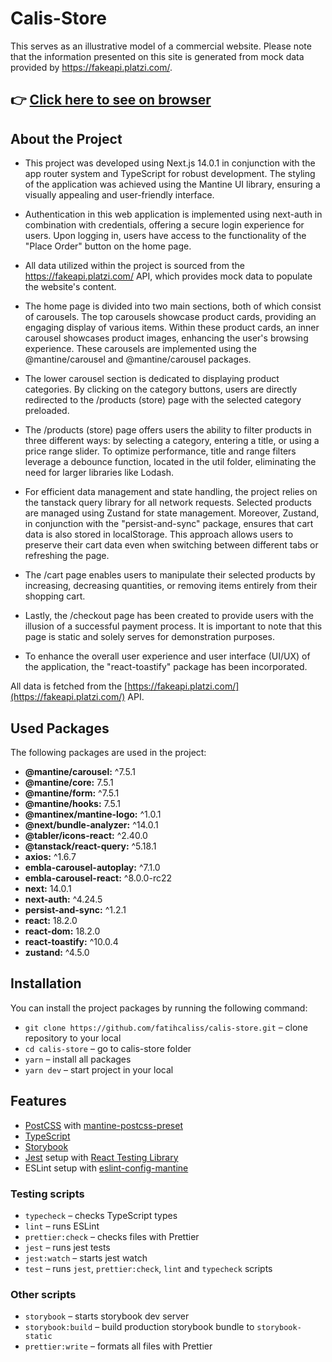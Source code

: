 # Calis-Store

This serves as an illustrative model of a commercial website. Please note that the information presented on this site is generated from mock data provided by https://fakeapi.platzi.com/.

## :point_right: [Click here to see on browser](https://calis-store.vercel.app/)

## About the Project

- This project was developed using Next.js 14.0.1 in conjunction with the app router system and TypeScript for robust development. The styling of the application was achieved using the Mantine UI library, ensuring a visually appealing and user-friendly interface.

- Authentication in this web application is implemented using next-auth in combination with credentials, offering a secure login experience for users. Upon logging in, users have access to the functionality of the "Place Order" button on the home page.

- All data utilized within the project is sourced from the https://fakeapi.platzi.com/ API, which provides mock data to populate the website's content.

- The home page is divided into two main sections, both of which consist of carousels. The top carousels showcase product cards, providing an engaging display of various items. Within these product cards, an inner carousel showcases product images, enhancing the user's browsing experience. These carousels are implemented using the @mantine/carousel and @mantine/carousel packages.

- The lower carousel section is dedicated to displaying product categories. By clicking on the category buttons, users are directly redirected to the /products (store) page with the selected category preloaded.

- The /products (store) page offers users the ability to filter products in three different ways: by selecting a category, entering a title, or using a price range slider. To optimize performance, title and range filters leverage a debounce function, located in the util folder, eliminating the need for larger libraries like Lodash.

- For efficient data management and state handling, the project relies on the tanstack query library for all network requests. Selected products are managed using Zustand for state management. Moreover, Zustand, in conjunction with the "persist-and-sync" package, ensures that cart data is also stored in localStorage. This approach allows users to preserve their cart data even when switching between different tabs or refreshing the page.

- The /cart page enables users to manipulate their selected products by increasing, decreasing quantities, or removing items entirely from their shopping cart.

- Lastly, the /checkout page has been created to provide users with the illusion of a successful payment process. It is important to note that this page is static and solely serves for demonstration purposes.

- To enhance the overall user experience and user interface (UI/UX) of the application, the "react-toastify" package has been incorporated.


All data is fetched from the [https://fakeapi.platzi.com/](https://fakeapi.platzi.com/) API.

## Used Packages

The following packages are used in the project:

- **@mantine/carousel:** ^7.5.1
- **@mantine/core:** 7.5.1
- **@mantine/form:** ^7.5.1
- **@mantine/hooks:** 7.5.1
- **@mantinex/mantine-logo:** ^1.0.1
- **@next/bundle-analyzer:** ^14.0.1
- **@tabler/icons-react:** ^2.40.0
- **@tanstack/react-query:** ^5.18.1
- **axios:** ^1.6.7
- **embla-carousel-autoplay:** ^7.1.0
- **embla-carousel-react:** ^8.0.0-rc22
- **next:** 14.0.1
- **next-auth:** ^4.24.5
- **persist-and-sync:** ^1.2.1
- **react:** 18.2.0
- **react-dom:** 18.2.0
- **react-toastify:** ^10.0.4
- **zustand:** ^4.5.0

## Installation

You can install the project packages by running the following command:
- `git clone https://github.com/fatihcaliss/calis-store.git` – clone repository to your local
- `cd calis-store` – go to calis-store folder
- `yarn` – install all packages
- `yarn dev` – start project in your local

## Features

- [PostCSS](https://postcss.org/) with [mantine-postcss-preset](https://mantine.dev/styles/postcss-preset)
- [TypeScript](https://www.typescriptlang.org/)
- [Storybook](https://storybook.js.org/)
- [Jest](https://jestjs.io/) setup with [React Testing Library](https://testing-library.com/docs/react-testing-library/intro)
- ESLint setup with [eslint-config-mantine](https://github.com/mantinedev/eslint-config-mantine)


### Testing scripts

- `typecheck` – checks TypeScript types
- `lint` – runs ESLint
- `prettier:check` – checks files with Prettier
- `jest` – runs jest tests
- `jest:watch` – starts jest watch
- `test` – runs `jest`, `prettier:check`, `lint` and `typecheck` scripts

### Other scripts

- `storybook` – starts storybook dev server
- `storybook:build` – build production storybook bundle to `storybook-static`
- `prettier:write` – formats all files with Prettier
